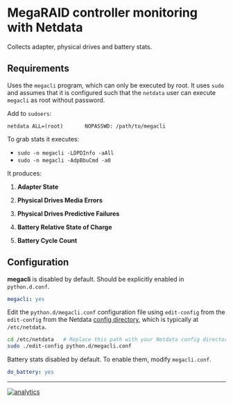 <!--
title: "MegaRAID controller monitoring with Netdata"
custom_edit_url: https://github.com/netdata/netdata/edit/master/collectors/python.d.plugin/megacli/README.md
sidebar_label: "MegaRAID controllers"
-->

# MegaRAID controller monitoring with Netdata

Collects adapter, physical drives and battery stats.

## Requirements

Uses the `megacli` program, which can only be executed by root.  It uses
`sudo` and assumes that it is configured such that the `netdata` user can
execute `megacli` as root without password.

Add to `sudoers`:

```
netdata ALL=(root)       NOPASSWD: /path/to/megacli
```


To grab stats it executes:

-   `sudo -n megacli -LDPDInfo -aAll`
-   `sudo -n megacli -AdpBbuCmd -a0`

It produces:

1.  **Adapter State**

2.  **Physical Drives Media Errors**

3.  **Physical Drives Predictive Failures**

4.  **Battery Relative State of Charge**

5.  **Battery Cycle Count**



## Configuration

**megacli** is disabled by default. Should be explicitly enabled in `python.d.conf`.

```yaml
megacli: yes
```

Edit the `python.d/megacli.conf` configuration file using `edit-config` from the `edit-config` from the Netdata [config
directory](/docs/configure/nodes.md), which is typically at `/etc/netdata`.

```bash
cd /etc/netdata   # Replace this path with your Netdata config directory, if different
sudo ./edit-config python.d/megacli.conf
```

Battery stats disabled by default. To enable them, modify `megacli.conf`.

```yaml
do_battery: yes
```

---

[![analytics](https://www.google-analytics.com/collect?v=1&aip=1&t=pageview&_s=1&ds=github&dr=https%3A%2F%2Fgithub.com%2Fnetdata%2Fnetdata&dl=https%3A%2F%2Fmy-netdata.io%2Fgithub%2Fcollectors%2Fpython.d.plugin%2Fmegacli%2FREADME&_u=MAC~&cid=5792dfd7-8dc4-476b-af31-da2fdb9f93d2&tid=UA-64295674-3)](<>)
